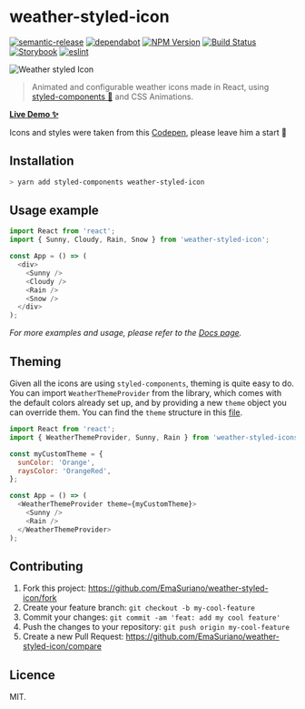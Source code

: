 # weather-styled-icon

[![semantic-release](https://img.shields.io/badge/%20%20%F0%9F%93%A6%F0%9F%9A%80-semantic--release-e10079.svg)](https://github.com/semantic-release/semantic-release)
[![dependabot](https://badgen.net/dependabot/EmaSuriano/weather-styled-icon/?icon=dependabot)](https://dependabot.com/)
[![NPM Version][npm-image]][npm-url]
[![Build Status][travis-image]][travis-url]
[![Storybook][storybook-image]][demo-link]
[![eslint](https://img.shields.io/badge/eslint-enabled-green.svg)](https://eslint.org/)

![Weather styled Icon](https://user-images.githubusercontent.com/3399429/55830109-8f1a9880-5b10-11e9-8efb-9fad5d2a2a92.gif)

> Animated and configurable weather icons made in React, using [styled-components 💅](https://styled-components.com/) and CSS Animations.

**[Live Demo ✨][demo-link]**

Icons and styles were taken from this [Codepen](https://codepen.io/joshbader/pen/EjXgqr?q=weather&limit=all&type=type-pens), please leave him a start 🌟

## Installation

```bash
> yarn add styled-components weather-styled-icon
```

## Usage example

```javascript
import React from 'react';
import { Sunny, Cloudy, Rain, Snow } from 'weather-styled-icon';

const App = () => (
  <div>
    <Sunny />
    <Cloudy />
    <Rain />
    <Snow />
  </div>
);
```

_For more examples and usage, please refer to the [Docs page][demo-link]._

## Theming

Given all the icons are using `styled-components`, theming is quite easy to do. You can import `WeatherThemeProvider` from the library, which comes with the default colors already set up, and by providing a new `theme` object you can override them. You can find the `theme` structure in this [file](https://github.com/EmaSuriano/weather-styled-icon/blob/master/src/constants/defaultTheme.js).

```javascript
import React from 'react';
import { WeatherThemeProvider, Sunny, Rain } from 'weather-styled-icons';

const myCustomTheme = {
  sunColor: 'Orange',
  raysColor: 'OrangeRed',
};

const App = () => (
  <WeatherThemeProvider theme={myCustomTheme}>
    <Sunny />
    <Rain />
  </WeatherThemeProvider>
);
```

## Contributing

1. Fork this project: https://github.com/EmaSuriano/weather-styled-icon/fork
2. Create your feature branch: `git checkout -b my-cool-feature`
3. Commit your changes: `git commit -am 'feat: add my cool feature'`
4. Push the changes to your repository: `git push origin my-cool-feature`
5. Create a new Pull Request: https://github.com/EmaSuriano/weather-styled-icon/compare

## Licence

MIT.

<!-- Markdown link & img dfn's -->

[npm-image]: https://badge.fury.io/js/weather-styled-icon.svg
[npm-url]: https://www.npmjs.com/package/weather-styled-icon
[travis-image]: https://travis-ci.com/EmaSuriano/weather-styled-icon.svg?branch=master
[travis-url]: https://travis-ci.com/EmaSuriano/weather-styled-icon
[storybook-image]: https://img.shields.io/badge/%F0%9F%93%93-Storybook-ff69b4.svg
[demo-link]: https://weather-styled-icons.netlify.app/

